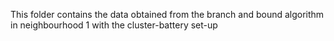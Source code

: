 This folder contains the data obtained from the branch and bound algorithm in neighbourhood 1 with the cluster-battery set-up
